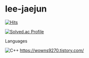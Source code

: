 # lee-jaejun
[![Hits](https://hits.seeyoufarm.com/api/count/incr/badge.svg?url=https%3A%2F%2Fgithub.com%2Fwowns9270&count_bg=%2379C83D&title_bg=%23555555&icon=&icon_color=%23E7E7E7&title=hits&edge_flat=false)](https://hits.seeyoufarm.com)

[![Solved.ac Profile](http://mazassumnida.wtf/api/v2/generate_badge?boj=wowns1856)](https://solved.ac/wowns1856/)

Languages

![C++](https://img.shields.io/badge/C++-00599C.svg?&style=for-the-badge&logo=C++&logoColor=00599C)
https://wowns9270.tistory.com/
